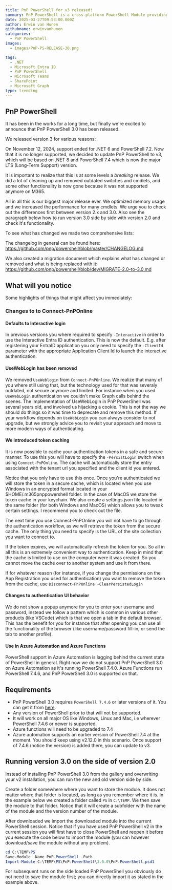 ```yaml
---
title: PnP PowerShell for v3 released!
summary: PnP PowerShell is a cross-platform PowerShell Module providing 815 (and counting) cmdlets that work with Microsoft 365 environments and more specifically SharePoint Online, Microsoft Teams, Microsoft Planner and Power Automate.
date: 2025-03-27T09:53:00.000Z
author: Erwin van Hunen
githubname: erwinvanhunen
categories:
  - PnP PowerShell
images:
  - images/PnP-PS-RELEASE-30.png

tags:
  - .NET
  - Microsoft Entra ID
  - PnP PowerShell
  - Microsoft Teams
  - SharePoint
  - Microsoft Graph
type: trending
---
```


## PnP PowerShell

It has been in the works for a long time, but finally we're excited to announce that PnP PowerShell 3.0 has been released.

We released version 3 for various reasons:

On November 12, 2024, support ended for .NET 6 and PowerShell 7.2. Now that it is no longer supported, we decided to update PnP PowerShell to v3, which will be based on .NET 8 and PowerShell 7.4 which is now the major LTS (Long-Term Support) version.

It is important to realize that this is at some levels a _breaking_ release. We did a lot of cleaning up and removed outdated switches and cmdlets, and some other functionality is now gone because it was not supported anymore on M365.

All in all this is our biggest major release ever. We optimized memory usage and we increased the performance for many cmdlets. We urge you to check out the differences first between version 2.x and 3.0. Also see the paragraph below how to run version 3.0 side by side with version 2.0 and check it's functionality.

To see what has changed we made two comprehensive lists:

The changelog in general can be found here: https://github.com/pnp/powershell/blob/master/CHANGELOG.md

We also created a migration document which explains what has changed or removed and what is being replaced with it: https://github.com/pnp/powershell/blob/dev/MIGRATE-2.0-to-3.0.md

## What will you notice

Some highlights of things that might affect you immediately:

### Changes to to Connect-PnPOnline

#### Defaults to Interactive login
In previous versions you where required to specify `-Interactive` in order to use the Interactive Entra ID authentication. This is now the default. E.g. after registering your EntraID application you only need to specify the `-ClientId` parameter with the appropriate Application Client Id to launch the interactive authentication.

#### UseWebLogin has been removed
We removed `UseWeblogin` from `Connect-PnPOnline`. We realize that many of you where still using that, but the technology used for that was severaly outdated, not secure anymore and limited. For instance when you used `UseWebLogin` authentication we couldn't make Graph calls behind the scenes. The implementation of UseWebLogin in PnP PowerShell was several years old, and involved us hijacking a cookie. This is not the way we should do things so it was time to deprecate and remove this method. If your workflow depends on `UseWebLogin` you can always consider to not upgrade, but we strongly advice you to revisit your approach and move to more modern ways of authenticating.

#### We introduced token caching
It is now possible to cache your authentication tokens in a safe and secure manner. To use this you will have to specify the `-PersistLogin` switch when using `Connect-PnPOnline`. The cache will automatically store the entry associated with the tenant url you specified and the client id you entered. 

Notice that you only have to use this once. Once you're authenticated we will store the token in a secure cache, which is located when you use Windows in an encrypted format located in your $HOME/.m365pnppowershell folder. In the case of MacOS we store the token cache in your keychain. We also create a settings.json file located in the same folder (for both Windows and MacOS) which allows you to tweak certain settings. I recommend you to check out the file.

The next time you use Connect-PnPOnline you will not have to go through the authentication workflow, as we will retrieve the token from the secure cache. The only thing you need to specify is the URL of the site collection you want to connect to.

If the token expires, we will automatically refresh the token for you. So all in all this is an extremely convenient way to authentication. Keep in mind that the cache is limited to use on the computer were it was created. So you cannot move the cache over to another system and use it from there.

If for whatever reason (for instance, if you change the permissions on the App Registration you used for authentication) you want to remove the token from the cache, use `Disconnect-PnPOnline -ClearPersistedLogin`

#### Changes to authentication UI behavior

We do not show a popup anymore for you to enter your username and password, instead we follow a pattern which is common in various other products (like VSCode) which is that we open a tab in the default browser. This has the benefit for you for instance that after opening you can use all the functionality of the browser (like username/password fill-in, or send the tab to another profile).

#### Use in Azure Automation and Azure Functions

PowerShell support in Azure Automation is lagging behind the current state of PowerShell in general. Right now we do not support PnP PowerShell 3.0 on Azure Automation as it's running PowerShell 7.4.0. Azure Functions run PowerShell 7.4.6, and PnP PowerShell 3.0 is supported on that.

## Requirements

- PnP PowerShell 3.0 requires `PowerShell 7.4.6` or later versions of it. You can get it from [here](https://github.com/PowerShell/PowerShell/releases/tag/v7.4.6).
- Any version of PowerShell prior to that will not be supported.
- It will work on all major OS like Windows, Linux and Mac, i.e wherever PowerShell 7.4.6 or newer is supported.
- Azure functions will need to be upgraded to 7.4
- Azure automation supports an earlier version of PowerShell 7.4 at the moment. You should keep using v2.12.0 in this scenario. Once support of 7.4.6 (notice the version) is added there, you can update to v3.

## Running version 3.0 on the side of version 2.0

Instead of installing PnP PowerShell 3.0 from the gallery and overwriting your v2 installation, you can run the new and old version side by side.

Create a folder somewhere where you want to store the module. It does not matter where that folder is located, as long as you remember where it is. In the example below we created a folder called `PS` in `C:\TEMP`. We then save the module to that folder. Notice that it will create a subfolder with the name of the module and the version number of the module. 

After downloaded we import the downloaded module into the current PowerShell session. Notice that if you have used PnP PowerShell v2 in the current session you will first have to close PowerShell and reopen it before you execute the code below to import the module (you can however download/save the module without any problem).

```powershell
cd C:\TEMP\PS
Save-Module -Name PnP.PowerShell -Path .
Import-Module C:\TEMP\PS\PnP.PowerShell\3.0.0\PnP.PowerShell.psd1
```

For subsequent runs on the side loaded PnP PowerShell you obviously do not need to save the module first; you can directly import it as stated in the example above.


